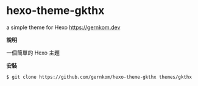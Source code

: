 # hexo-theme-gkthx

a simple theme for Hexo https://gernkom.dev

**說明**

一個簡單的 Hexo 主題

**安裝**
```bash
$ git clone https://github.com/gernkom/hexo-theme-gkthx themes/gkthx
```
